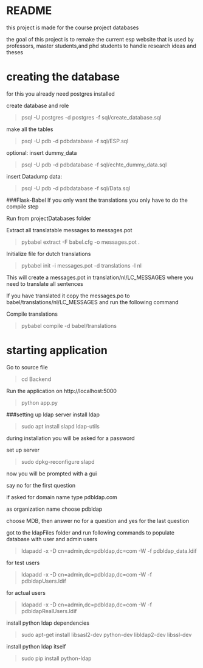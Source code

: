 # README #
this project is made for the course project databases

the goal of this project is to remake the current esp website that is used by professors, master students,and phd students to handle research ideas and theses

# creating the database #

for this you already need postgres installed

create database and role
> psql -U postgres -d postgres -f sql/create_database.sql

make all the tables

> psql -U pdb -d pdbdatabase -f sql/ESP.sql

optional: insert dummy_data

> psql -U pdb -d pdbdatabase -f sql/echte_dummy_data.sql

insert Datadump data:

> psql -U pdb -d pdbdatabase -f sql/Data.sql


###Flask-Babel
 If you only want the translations you only have to do the compile step
 
 Run from projectDatabases folder

Extract all translatable messages to messages.pot
>pybabel extract -F babel.cfg -o messages.pot .

Initialize file for dutch translations

>pybabel init -i messages.pot -d translations -l nl

This will create a messages.pot in translation/nl/LC_MESSAGES where you need to translate all sentences

If you have translated it copy the messages.po to babel/translations/nl/LC_MESSAGES and run the following command

Compile translations

>pybabel compile -d babel/translations

# starting application #

Go to source file

>cd Backend

Run the application on http://localhost:5000
>python app.py

###setting up ldap server
install ldap

>sudo apt install slapd ldap-utils

during installation you will be asked for a password

set up server

>sudo dpkg-reconfigure slapd

now you will be prompted with a gui

say no for the first question

if asked for domain name type pdbldap.com

as organization name choose pdbldap
 
choose MDB, then answer no for a question and yes for the last question

got to the ldapFiles folder and run following commands to populate database with user and admin users

>ldapadd -x -D cn=admin,dc=pdbldap,dc=com -W -f pdbldap_data.ldif

for test users
>ldapadd -x -D cn=admin,dc=pdbldap,dc=com -W -f pdbldapUsers.ldif

for actual users
>ldapadd -x -D cn=admin,dc=pdbldap,dc=com -W -f pdbldapRealUsers.ldif

install python ldap dependencies

>sudo apt-get install libsasl2-dev python-dev libldap2-dev libssl-dev

install python ldap itself

>sudo pip install python-ldap